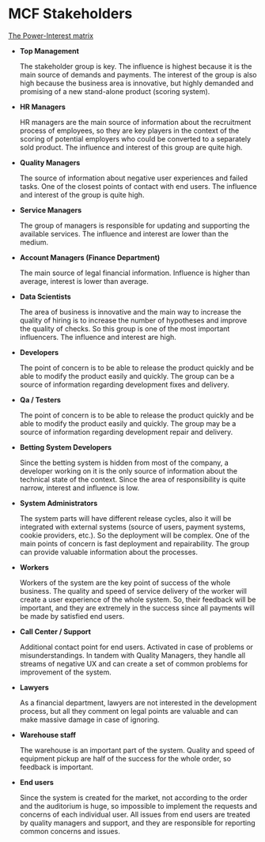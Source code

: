 # MCF Stakeholders

[The Power-Interest matrix](https://www.figma.com/file/FAMXnWQgp8fuTqcJcSFDrd/MCF-Stakeholders?type=whiteboard&node-id=0%3A1&t=b1Nwv43zo5G7Xw2b-1)

- **Top Management**

  The stakeholder group is key. The influence is highest because it is the main source of demands and payments.
  The interest of the group is also high because the business area is innovative, but highly demanded and promising 
  of a new stand-alone product (scoring system).

- **HR Managers**

  HR managers are the main source of information about the recruitment process of employees, so they are key players in 
  the context of the scoring of potential employers who could be converted to a separately sold product. The influence 
  and interest of this group are quite high.

- **Quality Managers**

  The source of information about negative user experiences and failed tasks. One of the closest points of contact with 
  end users. The influence and interest of the group is quite high.

- **Service Managers**

  The group of managers is responsible for updating and supporting the available services. The influence and interest 
  are lower than the medium.

- **Account Managers (Finance Department)**

  The main source of legal financial information. Influence is higher than average, interest is lower than average.

- **Data Scientists**

  The area of business is innovative and the main way to increase the quality of hiring is to increase the number of 
  hypotheses and improve the quality of checks. So this group is one of the most important influencers. The influence
  and interest are high.

- **Developers**

  The point of concern is to be able to release the product quickly and be able to modify the product easily and 
  quickly. The group can be a source of information regarding development fixes and delivery.

- **Qa / Testers**

  The point of concern is to be able to release the product quickly and be able to modify the product easily and quickly.
  The group may be a source of information regarding development repair and delivery.

- **Betting System Developers**

  Since the betting system is hidden from most of the company, a developer working on it is the only source of 
  information about the technical state of the context. Since the area of responsibility is quite narrow, interest and 
  influence is low.

- **System Administrators**

  The system parts will have different release cycles, also it will be integrated with external systems (source of users,
  payment systems, cookie providers, etc.). So the deployment will be complex. One of the main points of concern is fast
  deployment and repairability. The group can provide valuable information about the processes.

- **Workers**

  Workers of the system are the key point of success of the whole business. The quality and speed of service delivery of 
  the worker will create a user experience of the whole system. So, their feedback will be important, and they are 
  extremely in the success since all payments will be made by satisfied end users.

- **Call Center / Support**

  Additional contact point for end users. Activated in case of problems or misunderstandings. In tandem with Quality 
  Managers, they handle all streams of negative UX and can create a set of common problems for improvement of the system.

- **Lawyers**

  As a financial department, lawyers are not interested in the development process, but all they comment on legal points
  are valuable and can make massive damage in case of ignoring.

- **Warehouse staff**

  The warehouse is an important part of the system. Quality and speed of equipment pickup are half of the success for the
  whole order, so feedback is important.

- **End users**

  Since the system is created for the market, not according to the order and the auditorium is huge, so impossible to 
  implement the requests and concerns of each individual user. All issues from end users are treated by quality managers 
  and support, and they are responsible for reporting common concerns and issues.